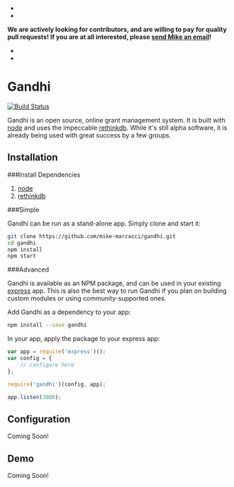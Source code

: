 -
-
**We are actively looking for contributors, and are willing to pay for quality pull requests! If you are at all interested, please [send Mike an email](mailto:mike.marcacci@gmail.com)!**

-
-

Gandhi
======

[![Build Status](https://travis-ci.org/mike-marcacci/gandhi.svg?branch=master)](https://travis-ci.org/mike-marcacci/gandhi)

Gandhi is an open source, online grant management system. It is built with [node](http://nodejs.org/) and uses the impeccable [rethinkdb](http://rethinkdb.com/). While it's still alpha software, it is already being used with great success by a few groups.

Installation
------------

###Install Dependencies

1. [node](http://nodejs.org/)
2. [rethinkdb](http://rethinkdb.com/docs/install/)

###Simple

Gandhi can be run as a stand-alone app. Simply clone and start it:

```bash
git clone https://github.com/mike-marcacci/gandhi.git
cd gandhi
npm install
npm start
```


###Advanced

Gandhi is available as an NPM package, and can be used in your existing [express](https://github.com/visionmedia/express) app. This is also the best way to run Gandhi if you plan on building custom modules or using community-supported ones.

Add Gandhi as a dependency to your app:
```bash
npm install --save gandhi
```

In your app, apply the package to your express app:
```js
var app = require('express')();
var config = {
	// configure here
};

require('gandhi')(config, app);

app.listen(3000);
```

Configuration
-------------

Coming Soon!

Demo
----

Coming Soon!

